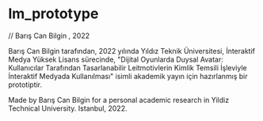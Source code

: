 # lm_prototype

// Barış Can Bilgin , 2022


Barış Can Bilgin tarafından, 
2022 yılında Yıldız Teknik Üniversitesi, İnteraktif Medya Yüksek Lisans sürecinde, 
"Dijital Oyunlarda Duysal Avatar: Kullanıcılar Tarafından Tasarlanabilir Leitmotivlerin Kimlik Temsili İşleviyle İnteraktif Medyada Kullanılması" 
isimli akademik yayın için hazırlanmış bir prototiptir.


Made by Barış Can Bilgin for a personal academic research in Yildiz Technical University.
Istanbul, 2022.

